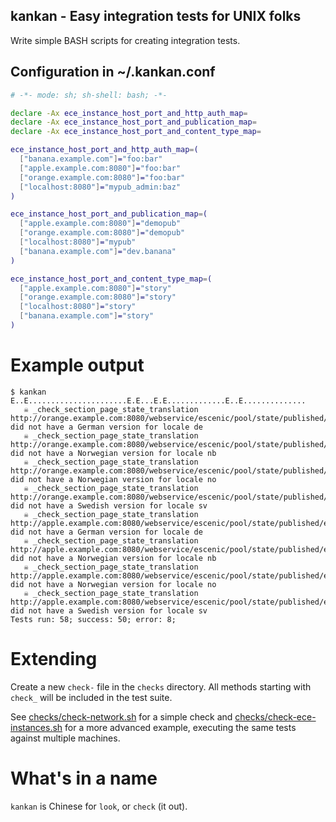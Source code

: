 
## kankan - Easy integration tests for UNIX folks

Write simple BASH scripts for creating integration tests.

## Configuration in ~/.kankan.conf

```bash
# -*- mode: sh; sh-shell: bash; -*-

declare -Ax ece_instance_host_port_and_http_auth_map=
declare -Ax ece_instance_host_port_and_publication_map=
declare -Ax ece_instance_host_port_and_content_type_map=

ece_instance_host_port_and_http_auth_map=(
  ["banana.example.com"]="foo:bar"
  ["apple.example.com:8080"]="foo:bar"
  ["orange.example.com:8080"]="foo:bar"
  ["localhost:8080"]="mypub_admin:baz"
)

ece_instance_host_port_and_publication_map=(
  ["apple.example.com:8080"]="demopub"
  ["orange.example.com:8080"]="demopub"
  ["localhost:8080"]="mypub"
  ["banana.example.com"]="dev.banana"
)

ece_instance_host_port_and_content_type_map=(
  ["apple.example.com:8080"]="story"
  ["orange.example.com:8080"]="story"
  ["localhost:8080"]="story"
  ["banana.example.com"]="story"
)
```

# Example output
```
$ kankan
E..E......................E.E...E.E.............E..E..............
   ☠ _check_section_page_state_translation http://orange.example.com:8080/webservice/escenic/pool/state/published/editor did not have a German version for locale de
   ☠ _check_section_page_state_translation http://orange.example.com:8080/webservice/escenic/pool/state/published/editor did not have a Norwegian version for locale nb
   ☠ _check_section_page_state_translation http://orange.example.com:8080/webservice/escenic/pool/state/published/editor did not have a Norwegian version for locale no
   ☠ _check_section_page_state_translation http://orange.example.com:8080/webservice/escenic/pool/state/published/editor did not have a Swedish version for locale sv
   ☠ _check_section_page_state_translation http://apple.example.com:8080/webservice/escenic/pool/state/published/editor did not have a German version for locale de
   ☠ _check_section_page_state_translation http://apple.example.com:8080/webservice/escenic/pool/state/published/editor did not have a Norwegian version for locale nb
   ☠ _check_section_page_state_translation http://apple.example.com:8080/webservice/escenic/pool/state/published/editor did not have a Norwegian version for locale no
   ☠ _check_section_page_state_translation http://apple.example.com:8080/webservice/escenic/pool/state/published/editor did not have a Swedish version for locale sv
Tests run: 58; success: 50; error: 8;
```

# Extending

Create a new `check-` file in the `checks` directory. All methods
starting with `check_` will be included in the test suite.

See <a href="checks/check-network.sh">checks/check-network.sh</a> for
a simple check and <a
href="checks/check-ece-instances.sh">checks/check-ece-instances.sh</a>
for a more advanced example, executing the same tests against multiple
machines.

# What's in a name
`kankan` is Chinese for `look`, or `check` (it out).
